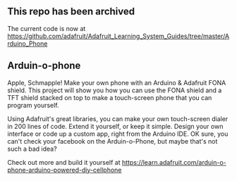 ## This repo has been archived

The current code is now at https://github.com/adafruit/Adafruit_Learning_System_Guides/tree/master/Arduino_Phone

## Arduin-o-phone

Apple, Schmapple! Make your own phone with an Arduino & Adafruit FONA shield. This project will show you how you can use the FONA shield and a TFT shield stacked on top to make a touch-screen phone that you can program yourself.

Using Adafruit's great libraries, you can make your own touch-screen dialer in 200 lines of code. Extend it yourself, or keep it simple. Design your own interface or code up a custom app, right from the Arduino IDE. OK sure, you can't check your facebook on the Arduin-o-Phone, but maybe that's not such a bad idea?

Check out more and build it yourself at https://learn.adafruit.com/arduin-o-phone-arduino-powered-diy-cellphone
